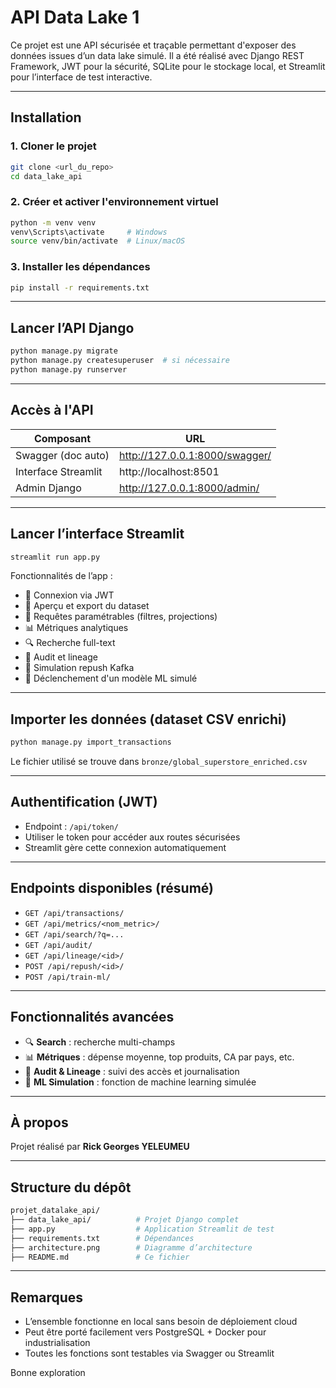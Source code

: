 # API Data Lake 1

Ce projet est une API sécurisée et traçable permettant d'exposer des données issues d’un data lake simulé.
Il a été réalisé avec Django REST Framework, JWT pour la sécurité, SQLite pour le stockage local, et Streamlit pour l’interface de test interactive.

---

## Installation

### 1. Cloner le projet
```bash
git clone <url_du_repo>
cd data_lake_api
```

### 2. Créer et activer l'environnement virtuel
```bash
python -m venv venv
venv\Scripts\activate     # Windows
source venv/bin/activate  # Linux/macOS
```

### 3. Installer les dépendances
```bash
pip install -r requirements.txt
```

---

## Lancer l’API Django

```bash
python manage.py migrate
python manage.py createsuperuser  # si nécessaire
python manage.py runserver
```

---

## Accès à l'API

| Composant              | URL                                    |
|------------------------|-----------------------------------------|
| Swagger (doc auto)     | http://127.0.0.1:8000/swagger/          |
| Interface Streamlit    | http://localhost:8501                   |
| Admin Django           | http://127.0.0.1:8000/admin/            |

---

## Lancer l’interface Streamlit

```bash
streamlit run app.py
```

Fonctionnalités de l’app :
- 🔐 Connexion via JWT
- 📂 Aperçu et export du dataset
- 📄 Requêtes paramétrables (filtres, projections)
- 📊 Métriques analytiques
- 🔍 Recherche full-text
- 🧾 Audit et lineage
- 🔁 Simulation repush Kafka
- 🧠 Déclenchement d'un modèle ML simulé

---

## Importer les données (dataset CSV enrichi)

```bash
python manage.py import_transactions
```

Le fichier utilisé se trouve dans `bronze/global_superstore_enriched.csv`

---

## Authentification (JWT)

- Endpoint : `/api/token/`
- Utiliser le token pour accéder aux routes sécurisées
- Streamlit gère cette connexion automatiquement

---

## Endpoints disponibles (résumé)

- `GET /api/transactions/`
- `GET /api/metrics/<nom_metric>/`
- `GET /api/search/?q=...`
- `GET /api/audit/`
- `GET /api/lineage/<id>/`
- `POST /api/repush/<id>/`
- `POST /api/train-ml/`

---

## Fonctionnalités avancées

- 🔍 **Search** : recherche multi-champs
- 📊 **Métriques** : dépense moyenne, top produits, CA par pays, etc.
- 🧾 **Audit & Lineage** : suivi des accès et journalisation
- 🧠 **ML Simulation** : fonction de machine learning simulée

---

## À propos

Projet réalisé par **Rick Georges YELEUMEU**   


---

## Structure du dépôt

```bash
projet_datalake_api/
├── data_lake_api/          # Projet Django complet
├── app.py                  # Application Streamlit de test
├── requirements.txt        # Dépendances
├── architecture.png        # Diagramme d’architecture
├── README.md               # Ce fichier
```

---

## Remarques

- L’ensemble fonctionne en local sans besoin de déploiement cloud
- Peut être porté facilement vers PostgreSQL + Docker pour industrialisation
- Toutes les fonctions sont testables via Swagger ou Streamlit

Bonne exploration
